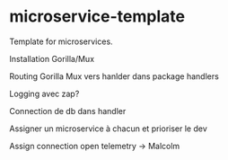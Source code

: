 # microservice-template
Template for microservices.

Installation Gorilla/Mux

Routing Gorilla Mux vers hanlder dans package handlers

Logging avec zap?

Connection de db dans handler

Assigner un microservice à chacun et prioriser le dev

Assign connection open telemetry -> Malcolm